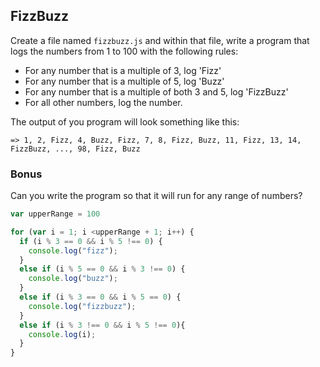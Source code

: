## FizzBuzz

Create a file named `fizzbuzz.js` and within that file, write a program that logs the numbers from 1 to 100 with the following rules:  
* For any number that is a multiple of 3, log 'Fizz'
* For any number that is a multiple of 5, log 'Buzz'
* For any number that is a multiple of both 3 and 5, log 'FizzBuzz'
* For all other numbers, log the number.

The output of you program will look something like this:
```
=> 1, 2, Fizz, 4, Buzz, Fizz, 7, 8, Fizz, Buzz, 11, Fizz, 13, 14, FizzBuzz, ..., 98, Fizz, Buzz
```

### Bonus
Can you write the program so that it will run for any range of numbers?

```javascript
var upperRange = 100

for (var i = 1; i <upperRange + 1; i++) {
  if (i % 3 == 0 && i % 5 !== 0) {
    console.log("fizz");
  }
  else if (i % 5 == 0 && i % 3 !== 0) {
    console.log("buzz");
  }
  else if (i % 3 == 0 && i % 5 == 0) {
    console.log("fizzbuzz");
  }
  else if (i % 3 !== 0 && i % 5 !== 0){
    console.log(i);
  }
}
```
